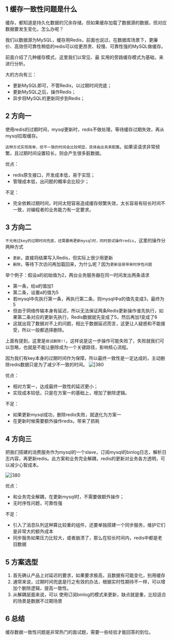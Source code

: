 
## 1 缓存一致性问题是什么

缓存，都知道是持久化数据的冗余存储，但如果缓存加载了数据源的数据，但对应数据要发生变化，怎么办呢？

我们以数据源为MySQL，缓存用Redis，前面也说过，在数据库场景下，更廉价、高效但可靠性稍低的redis可以给更昂贵、较慢、可靠性强的MySQL做缓存。

前面介绍了几种缓存模式，这里我们以常见、最 实用的旁路缓存模式为基础，来进行分析。

大的方向有三：
- 更新MySQL即可，不管Redis，以过期时间兜底；
- 更新MySQL之后，操作Redis；
- 异步将MySQL的更新同步到Redis；
## 2 方向一

使用redis的过期时间，mysql更新时，redis不做处理，等待缓存过期失效，再从mysql拉取缓存。

`这种方式实现简单，但不一致的时间会比较明显，具体由业务来配置`。如果读请求非常频繁，且过期时间设置较长，则会产生很多脏数据。

优点：
- redis原生接口，开发成本低，易于实现；
- 管理成本低，出问题的概率会比较少；

不足：
- 完全依赖过期时间，时间太短容易造成缓存频繁失效，太长容易有较长时间不一致，对编程者的业务能力有一定要求。
## 3 方向二

`不光用过key的过期时间兜底，还需要再更新mysql时，同时尝试操作redis`，这里的操作分两种方式
- `更新`，直接将结果写入Redis，但实际上很少用更新
- `删除`，等待下次访问再加载回来，为什么呢？因为`更新容易带来时序性问题`

举个例子：假设a的初始值为2，两台业务服务器在同一时间发出两条请求
- 第一条，给a的值加1
- 第二条，设置a的值为5
- 若mysql中先执行第一条，再执行第二条，则mysql中a的值先变成3，最终为5
- 但由于网络传输本身有延迟，所以无法保证两条Redis更新操作谁先执行，如果第二条对应的更新先执行，Redis数据就先变成了5，然后再加1变成了6
- 这就出现了数据对不上的问题，相比于数据延迟而言，这更让人疑惑和不能接受，所以一般都选择删除。

上面有提到，这里是`尝试删除!!`，这样说是这一步操作可能失败了，失败就我们可以忽略，也就是不能让删除成为一个关键路径，影响核心流程。

因为我们有key本身的过期时间作为保障，所以最终一致性是一定达成的，主动删除redis数据只是为了减少不一致的时间。
![|380](https://my-obsidian-image.oss-cn-guangzhou.aliyuncs.com/2024/04/42c74bd91f2d0d0871a004048761f5cc.png)

优点：
- 相对方案一，达成最终一致性的延迟更小；
- 实现成本较低，只是在方案一的基础上，增加了删除逻辑。

不足：
- 如果更新mysql成功，删除redis失败，就退化为方案一
- 在更新时候需要额外操作redis，带来了损耗
## 4 方向三

把我们搭建的消费服务作为mysql的一个slave，订阅mysql的binlog日志，解析日志内容，再更新redis。此方案和业务完全解耦，redis的更新对业务各方透明，可以减少心智成本。

![|380](https://my-obsidian-image.oss-cn-guangzhou.aliyuncs.com/2024/04/65854e3309eab50f7730ff442e75c888.png)

优点：
- 和业务完全解耦，在更新mysql时，不需要做额外操作；
- 无时序性问题，可靠性强

不足：
- 引入了消息队列这种算比较重的组件，还要单独搭建一个同步服务，维护它们是非常大的额外成本
- 同步服务如果压力比较大，或者崩溃了，那么在较长时间内，redis中都是老旧数据

## 5 方案选型

1. 首先确认产品上对延迟的要求，如果要求极高，且数据有可能变化，别用缓存
2. 通常来说，过期时间兜底是行之有效的办法，根据实时性期待不一样，可以增加个删除逻辑，提高一致性。
3. 从解耦层面来说，可以 使用订阅binlog的模式来更新，缺点就是重，比较适合的场景是数据不过期场景

## 6 总结

缓存数据一致性问题是非常热门的面试题，需要一些经验才能回答的到位。